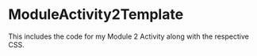 # ModuleActivity2Template
This includes the code for my Module 2 Activity along with the respective CSS.
